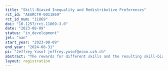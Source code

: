 ```yaml
---
title: "Skill-Biased Inequality and Redistributive Preferences"
rct_id: "AEARCTR-0011869"
rct_id_num: "11869"
doi: "10.1257/rct.11869-3.0"
date: "2023-08-09"
status: "in_development"
jel: "nan"
start_year: "2023-08-09"
end_year: "2024-08-31"
pi: "Jeffrey Yusof jeffrey.yusof@econ.uzh.ch"
abstract: "The rewards for different skills and the resulting skill-biased inequality are often determined by exogenous market mechanisms over which individuals cannot exert control. We refer to this driver of income inequality as market luck. From the perspective of economic efficiency, skill-biased inequality might appear justified as higher rewards reflect higher productivity. However, according to the principles of meritocracy, inequalities are only justified if they are due to differences in individual effort and performance but not due to factors outside of individuals' control. In this paper, we design an experiment to study this trade-off in fairness views and improve the understanding of individuals' preferences for redistribution by asking the following research question: Are inequalities arising from market luck perceived as fair? In our experiment, we design a setting where skill-biased inequality between workers arises because exogenous shocks to market demand make certain skills more valuable. We hypothesize that there are fundamental features of market-driven inequalities that increase individuals' inequality acceptance, even though they are fully aware that the market-driven inequalities result from exogenous and random factors. "
layout: registration
---
```


